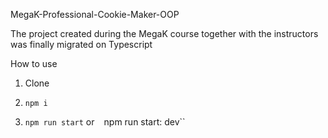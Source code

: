 MegaK-Professional-Cookie-Maker-OOP

The project created during the MegaK course together with the instructors was finally migrated on Typescript

How to use
1. Clone

2. ```npm i```

3. ```npm run start``` or `` `` npm run start: dev``
